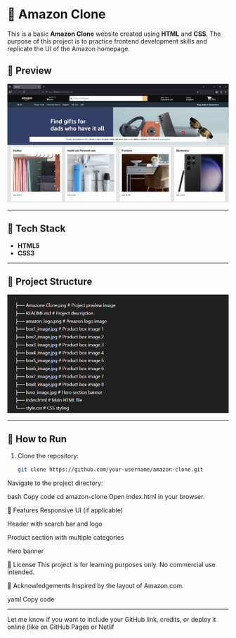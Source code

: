 # 🛒 Amazon Clone

This is a basic **Amazon Clone** website created using **HTML** and **CSS**. The purpose of this project is to practice frontend development skills and replicate the UI of the Amazon homepage.

## 📸 Preview

![Amazon.jpg](https://raw.githubusercontent.com/aaksh33/amazon-clone/main/Amazone%20Clone.jpg)

---

## 🧰 Tech Stack

- **HTML5**
- **CSS3**

---

## 📁 Project Structure

![folderStructure](https://github.com/aaksh33/amazon-clone/raw/main/folderstructure.png)

---

## 🚀 How to Run

1. Clone the repository:

   ```bash
   git clone https://github.com/your-username/amazon-clone.git
Navigate to the project directory:

bash
Copy code
cd amazon-clone
Open index.html in your browser.

📌 Features
Responsive UI (if applicable)

Header with search bar and logo

Product section with multiple categories

Hero banner

📄 License
This project is for learning purposes only. No commercial use intended.

🙌 Acknowledgements
Inspired by the layout of Amazon.com.

yaml
Copy code

---

Let me know if you want to include your GitHub link, credits, or deploy it online (like on GitHub Pages or Netlif





